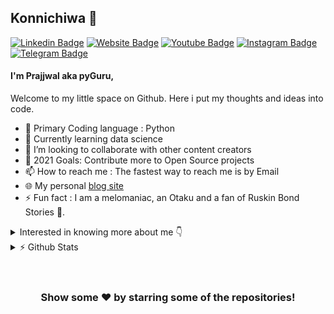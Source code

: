 ## Konnichiwa 👋
[![Linkedin Badge](https://img.shields.io/badge/-LinkedIn-0e76a8?style=flat-square&logo=Linkedin&logoColor=white)](https://www.linkedin.com/in/itspyguru/)
[![Website Badge](https://img.shields.io/badge/Website-3b5998?style=flat-square&logo=google-chrome&logoColor=white)](https://dwhistle.wordpress.com/)
[![Youtube Badge](https://img.shields.io/badge/-youtube-ff0000?style=flat-square&logo=youtube&logoColor=white)](https://www.youtube.com/c/pyGuru)
[![Instagram Badge](https://img.shields.io/badge/-Instagram-e4405f?style=flat-square&logo=Instagram&logoColor=white)](https://www.instagram.com/prajjwalpathak35/)
[![Telegram Badge](https://img.shields.io/badge/-Telegram-0088cc?style=flat-square&logo=Telegram&logoColor=white)](https://t.me/ppathak35)

#### I'm Prajjwal aka pyGuru,

Welcome to my little space on Github. Here i put my thoughts and ideas into code.

- 🔭 Primary Coding language : Python
- 🌱 Currently learning data science
- 👯 I’m looking to collaborate with other content creators
- 🥅 2021 Goals: Contribute more to Open Source projects
- 📫 How to reach me : The fastest way to reach me is by Email
- 🌐 My personal [blog site][Whistle of Darkness]
- ⚡ Fun fact : I am a melomaniac, an Otaku and a fan of Ruskin Bond Stories 🤣.

<details>
	<summary>Interested in knowing more about me 👇 </summary>

  <br />
  <img alt="png" align="center" src="https://github.com/pyGuru123/pyGuru123/blob/main/assets/pyguru.png">
  <br />
  <br />

  I'm a Student, Developer, and Python Instructor. I like programming 
  and designing. I am interested in extra-terrestrials and trying to 
  understand our universe, studying theoretical physics by my own. 
  I like photography and collecting pictures. A simple and down to 
  earth boy who is so keen to learn every day a new thing. 
  
  Know more about me on my [blog][Whistle of Darkness]
</details>

<details>
	<summary> ⚡ Github Stats </summary>
[![Prajjwal's github stats](https://github-readme-stats.vercel.app/api?username=pyguru123)](https://github.com/anuraghazra/github-readme-stats)
<img src="https://github-readme-streak-stats.herokuapp.com/?user=pyguru123&" alt="pyguru123"/>

![Profile views](https://komarev.com/ghpvc/?username=pyguru123&label=PROFILE+VIEWS&style=flat-square) 
![GitHub followers](https://img.shields.io/github/followers/pyguru123?style=social)
</details>

<br />

[Whistle of Darkness]: https://dwhistle.wordpress.com
[youtube]: https://www.youtube.com/c/pyGuru
[instagram]: https://www.instagram.com/prajjwalpathak35
[pinterest]: https://www.pinterest.ca/prajjwalpathak3 

#

<div align="center">

### Show some ❤️ by starring some of the repositories!

</div>
